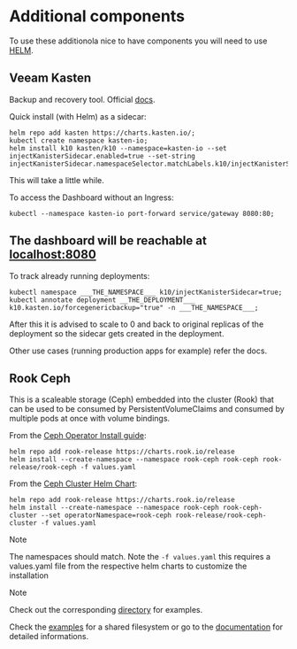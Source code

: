 # Additional components
To use these additionola nice to have components you will need to use [HELM](https://helm.sh/docs/intro/install/).

## Veeam Kasten
Backup and recovery tool.
Official [docs](https://docs.kasten.io/7.0.7/index.html).

Quick install (with Helm) as a sidecar:
```
helm repo add kasten https://charts.kasten.io/;
kubectl create namespace kasten-io;
helm install k10 kasten/k10 --namespace=kasten-io --set injectKanisterSidecar.enabled=true --set-string injectKanisterSidecar.namespaceSelector.matchLabels.k10/injectKanisterSidecar=true;
```
This will take a little while.

To access the Dashboard without an Ingress:
```
kubectl --namespace kasten-io port-forward service/gateway 8080:80;
```

The dashboard will be reachable at [localhost:8080](localhost:8080)
---

To track already running deployments:
```
kubectl namespace ___THE_NAMESPACE___ k10/injectKanisterSidecar=true;
kubectl annotate deployment __THE_DEPLOYMENT___ k10.kasten.io/forcegenericbackup="true" -n ___THE_NAMESPACE___;
```

After this it is advised to scale to 0 and back to original replicas of the deployment so the sidecar gets created in the deployment.

Other use cases (running production apps for example) refer the docs.


## Rook Ceph
This is a scaleable storage (Ceph) embedded into the cluster (Rook) that can be used to be consumed by PersistentVolumeClaims and consumed by multiple pods at once with volume bindings.

From the [Ceph Operator Install guide](https://rook.io/docs/rook/latest-release/Helm-Charts/operator-chart/#installing):
```
helm repo add rook-release https://charts.rook.io/release
helm install --create-namespace --namespace rook-ceph rook-ceph rook-release/rook-ceph -f values.yaml
```

From the [Ceph Cluster Helm Chart](https://rook.io/docs/rook/latest-release/Helm-Charts/ceph-cluster-chart/#release):
```
helm repo add rook-release https://charts.rook.io/release
helm install --create-namespace --namespace rook-ceph rook-ceph-cluster --set operatorNamespace=rook-ceph rook-release/rook-ceph-cluster -f values.yaml
```

> [!NOTE]
> The namespaces should match.
> Note the `-f values.yaml` this requires a values.yaml file from the respective helm charts to customize the installation

> [!NOTE]
> Check out the corresponding [directory](rook-ceph/) for examples.

Check the [examples](examples/) for a shared filesystem or go to the [documentation](https://rook.io/docs/rook/latest-release/Storage-Configuration/Shared-Filesystem-CephFS/filesystem-storage/) for detailed informations.
